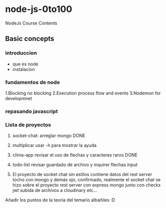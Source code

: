 # node-js-0to100

NodeJs Course Contents

## Basic concepts

### introduccion

- que es node
- instalacion

### fundamentos de node

1.Blocking no blocking
2.Execution process flow and events
3.Nodemon for developmnet

### repasando javascript

### Lista de proyectos

1. socket-chat: arreglar mongo DONE

2. multiplicar usar -h para mostrar la ayuda

3. clima-app revisar el uso de flechas y caracteres raros DONE

4. todo-list revisar guardado de archivo y inquirer flechas input

5. El proyecto de socket chat sin estilos contiene datos del rest server tocho con mongo y demás ojo, confirmado, realmente el socket chat se hizo sobre el proyecto rest server con express mongo junto con checks jwt subida de archivos a cloudinary etc...


Añadir los puntos de la teoría del temario albañiles :D